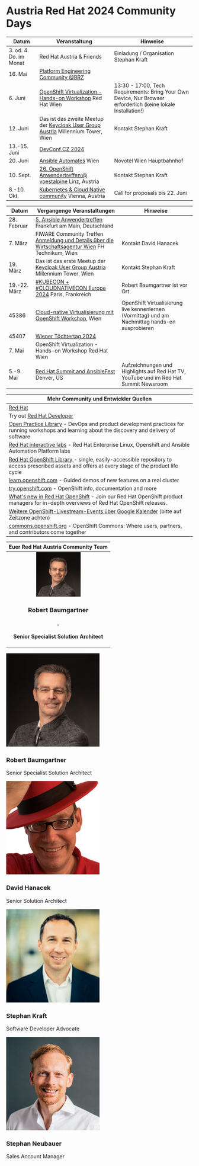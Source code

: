 # Austria Red Hat 2024 Community Days

| Datum | Veranstaltung | Hinweise | 
| ------------- | ------------- |--------| 
| 3. od. 4. Do. im Monat | Red Hat Austria & Friends | Einladung / Organisation Stephan Kraft |
| 16. Mai | [Platform Engineering Community @BRZ]([url](https://www.brz.gv.at/wie-wir-arbeiten/Kontakt-aufnehmen/veranstaltungen/20240516-Austrian-Plattform-Engineering-Community.html)) |  |
| 6. Juni | [OpenShift Virtualization - Hands-on Workshop]([url](https://forms.gle/LizKrbWG6ZUzgn1S6)) Red Hat Wien | 13:30 - 17:00, Tech Requirements: Bring Your Own Device, Nur Browser erforderlich (keine lokale Installation!) |
| 12. Juni | Das ist das zweite Meetup der [Keycloak User Group Austria]([url](https://www.meetup.com/de-DE/keycloak-user-group-austria/events/)) Millennium Tower, Wien | Kontakt Stephan Kraft |
| 13.-15. Juni | [DevConf.CZ 2024]([url](https://www.devconf.info/cz/)) |  |
| 20. Juni | [Ansible Automates]([url](https://events.redhat.com/profile/form/index.cfm?PKformID=0x1056344abcd)) Wien | Novotel Wien Hauptbahnhof |
| 10. Sept. | [26. OpenShift Anwendertreffen @ voestalpine]([url](https://www.openshift-anwender.de/)) Linz, Austria | Kontakt Stephan Kraft |
| 8.-10. Okt. | [Kubernetes & Cloud Native community]([url](https://kcdaustria.at/)) Vienna, Austria | Call for proposals bis 22. Juni |


| Datum | Vergangenge Veranstaltungen | Hinweise | 
| ------------- | ------------- | ----------| 
| 28. Februar | [5. Ansible Anwendertreffen]([url](https://www.ansible-anwender.de/)) Frankfurt am Main, Deutschland |  |
| 7. März | FIWARE Community Treffen [Anmeldung und Details über die Wirtschaftsagentur Wien]([url](https://wirtschaftsagentur.at/termine-events-workshops/fiware-community-treffen/)) FH Technikum, Wien | Kontakt David Hanacek |
| 19. März | Das ist das erste Meetup der [Keycloak User Group Austria]([url](https://www.meetup.com/de-DE/keycloak-user-group-austria/events/297881850/)) Millennium Tower, Wien | Kontakt Stephan Kraft |
| 19.-22. März | [#KUBECON + #CLOUDNATIVECON Europe 2024]([url](https://events.linuxfoundation.org/kubecon-cloudnativecon-europe/)) Paris, Frankreich | Robert Baumgartner ist vor Ort |
| 45386 | [Cloud-native Virtualisierung mit OpenShift Workshop]([url](https://events.redhat.com/profile/form/index.cfm?PKformID=0x1048193abcd)), Wien | OpenShift Virtualisierung live kennenlernen (Vormittag) und am Nachmittag hands-on ausprobieren |
| 45407 | [Wiener Töchtertag 2024]([url](https://www.toechtertag.at/betrieb/redhat/)) |  |
| 7. Mai | OpenShift Virtualization - Hands-on Workshop Red Hat Wien |  |
| 5.-9. Mai | [Red Hat Summit and AnsibleFest]([url](https://www.redhat.com/en/summit)) Denver, US | Aufzeichnungen und Highlights auf Red Hat TV, YouTube und im Red Hat Summit Newsroom |


| Mehr Community und Entwickler Quellen | 
| -------------------------------------------| 
| [Red Hat]([url](https://www.redhat.com/)) |
| Try out [Red Hat Developer]([url](https://developers.redhat.com/)) |
| [Open Practice Library]([url](https://openpracticelibrary.com/))  - DevOps and product development practices for running workshops and learning about the discovery and delivery of software |
| [Red Hat interactive labs]([url](https://www.redhat.com/en/interactive-labs)) - Red Hat Enterprise Linux, Openshift and Ansible Automation Platform labs |
| [Red Hat OpenShift Library ]([url](https://access.redhat.com/articles/7052429)) - single, easily-accessible repository to access prescribed assets and offers at every stage of the product life cycle |
| [learn.openshift.com]([url](https://learn.openshift.com)) - Guided demos of new features on a real cluster |
| [try.openshift.com]([url](https://try.openshift.com)) - OpenShift info, documentation and more |
| [What's new in Red Hat OpenShift]([url](https://www.redhat.com/en/whats-new-red-hat-openshift)) - Join our Red Hat OpenShift product managers for in-depth overviews of Red Hat OpenShift releases. |
| [Weitere OpenShift-Livestream-Events über Google Kalender]([url](https://calendar.google.com/calendar/u/0/embed?src=redhatstreaming@gmail.com)) (bitte auf Zeitzone achten) |
| [commons.openshift.org]([url](https://commons.openshift.org)) - OpenShift Commons: Where users, partners, and contributors come together |


| Euer Red Hat Austria Community Team |  
| :---: | 
| <img src="images/image5.jpg" width="120"> <h3>Robert Baumgartner</h3>, <h4>Senior Specialist Solution Architect</h4> | 


  <div class="w3-third">
    <div class="w3-card">
        <img src="images/image5.jpg" alt="Robert Baumgartner" title=""style="width:50%">
        <div class="w3-container">
          <h3>Robert Baumgartner</h3>
          Senior Specialist Solution Architect<br>
        </div>
    </div>
    <p></p>
  </div>

  <div class="w3-third">
    <div class="w3-card">
        <img src="images/image3.jpg" alt="David Hanacek" title=""style="width:50%">
        <div class="w3-container">
          <h3>David Hanacek</h3>
          Senior Solution Architect<br>
        </div>
    </div>
    <p></p>
  </div>

  <div class="w3-third">
    <div class="w3-card">
        <img src="images/image6.jpg" alt="Stephan Kraft" title=""style="width:50%">
        <div class="w3-container">
          <h3>Stephan Kraft</h3>
          Software Developer Advocate<br>
        </div>
    </div>
    <p></p>
  </div>
</div>

<div class="w3-row-padding w3-section w3-center">

  <div class="w3-third">
    <div class="w3-card">
        <img src="images/image4.jpg" alt="Stephan Neubauer" title=""style="width:50%">
        <div class="w3-container">
          <h3>Stephan Neubauer</h3>
          Sales Account Manager<br>
        </div>
    </div>
    <p></p>
  </div>

</body>
</html>
